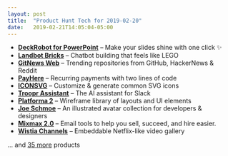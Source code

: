 ```yaml
---
layout: post
title:  "Product Hunt Tech for 2019-02-20"
date:   2019-02-21T14:05:04-05:00
---
```


* **[DeckRobot for PowerPoint](https://www.producthunt.com/posts/deckrobot-for-powerpoint?utm_campaign=producthunt-api&utm_medium=api&utm_source=Application%3A+Daily+Digest+RSS+%28ID%3A+3202%29)** – Make your slides shine with one click ✨
* **[Landbot Bricks](https://www.producthunt.com/posts/landbot-bricks?utm_campaign=producthunt-api&utm_medium=api&utm_source=Application%3A+Daily+Digest+RSS+%28ID%3A+3202%29)** – Chatbot building that feels like LEGO
* **[GitNews Web](https://www.producthunt.com/posts/gitnews-web?utm_campaign=producthunt-api&utm_medium=api&utm_source=Application%3A+Daily+Digest+RSS+%28ID%3A+3202%29)** – Trending repositories from GitHub, HackerNews & Reddit
* **[PayHere](https://www.producthunt.com/posts/payhere?utm_campaign=producthunt-api&utm_medium=api&utm_source=Application%3A+Daily+Digest+RSS+%28ID%3A+3202%29)** – Recurring payments with two lines of code
* **[ICONSVG](https://www.producthunt.com/posts/iconsvg?utm_campaign=producthunt-api&utm_medium=api&utm_source=Application%3A+Daily+Digest+RSS+%28ID%3A+3202%29)** – Customize & generate common SVG icons
* **[Troopr Assistant](https://www.producthunt.com/posts/troopr-assistant-1?utm_campaign=producthunt-api&utm_medium=api&utm_source=Application%3A+Daily+Digest+RSS+%28ID%3A+3202%29)** – The AI assistant for Slack
* **[Platforma 2](https://www.producthunt.com/posts/platforma-2?utm_campaign=producthunt-api&utm_medium=api&utm_source=Application%3A+Daily+Digest+RSS+%28ID%3A+3202%29)** – Wireframe library of layouts and UI elements
* **[Joe Schmoe](https://www.producthunt.com/posts/joe-schmoe?utm_campaign=producthunt-api&utm_medium=api&utm_source=Application%3A+Daily+Digest+RSS+%28ID%3A+3202%29)** – An illustrated avatar collection for developers & designers
* **[Mixmax 2.0](https://www.producthunt.com/posts/mixmax-2-0?utm_campaign=producthunt-api&utm_medium=api&utm_source=Application%3A+Daily+Digest+RSS+%28ID%3A+3202%29)** – Email tools to help you sell, succeed, and hire easier.
* **[Wistia Channels](https://www.producthunt.com/posts/wistia-channels?utm_campaign=producthunt-api&utm_medium=api&utm_source=Application%3A+Daily+Digest+RSS+%28ID%3A+3202%29)** – Embeddable Netflix-like video gallery

… and [35 more](https://www.producthunt.com/tech) products